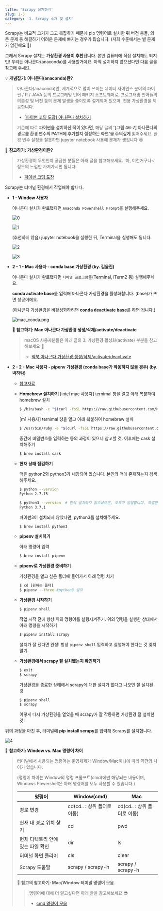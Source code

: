 ```yaml
---
title: 'Scrapy 설치하기'
slug: 1-3
category: '1. Scrapy 소개 및 설치'
---
```

Scrapy는 비교적 크기가 크고 복잡하기 때문에 pip 명령어로 설치한 뒤 버전 충돌, 의존 문제 등 해결하기 어려운 문제에 빠지는 경우가 많습니다. (저희 수준에서는 별 문제가 없긴해요 🤣)

그래서 Scrapy 설치는 **가상환경 사용이 추천**됩니다. 본인 컴퓨터에 직접 설치해도 되지만! 우리는 아나콘다(anaconda)를 사용할거예요. 아직 설치하지 않으셨다면 다음 글을 참고해 주세요.

💡 **개념잡기: 아나콘다(anaconda)란?**
> 아나콘다(anaconda)란, 세계적으로 많이 쓰이는 데이터 사이언스 분야의 파이썬 / R / JAVA 등의 프로그래밍 언어 패키지 소프트웨어로, 프로그래밍 언어들의 의존성 및 버전 등의 문제 발생을 줄이도록 설계되어 있으며, 전용 가상환경을 제공합니다.
>
> - [[파이썬 코딩 도장] 아나콘다 설치하기](https://dojang.io/mod/page/view.php?id=2456)
>
> 기존에 따로 **파이썬을 설치하신 적이 있다면**, 해당 글의 **'[그림 46-7] 아나콘다의 경로를 환경 변수의 PATH에 추가할지 설정하는 화면'을 주의깊게** 읽어주세요. 환경 변수 설정을 잘못하면 jupyter notebook 사용에 문제가 생깁니다 😢
    
📖 **참고하기: 가상환경이란?**
> 가상환경이 무엇인지 궁금한 분들은 아래 글을 참고해보세요. '아, 이런거구나~' 정도의 느낌만 가져가시면 됩니다.
>
> - [파이썬 코딩 도장](https://dojang.io/mod/page/view.php?id=2470)


Scrapy는 터미널 환경에서 작업해야 합니다.

- **1 - Window 사용자**
  
    아나콘다 설치가 완료됐다면 `Anaconda Powershell Prompt`를 실행해주세요.
    
    ![0](/scrapy/1-3/0.png)
    
    ![1](/scrapy/1-3/1.png)
    
    (추천하지 않음) jupyter notebook을 실행한 뒤, Terminal을 실행해도 됩니다.
    
    ![2](/scrapy/1-3/2.png)
    
    ![3](/scrapy/1-3/3.png)

- **2 - 1 - Mac 사용자 - conda base 가상환경 (by. 김윤진)**

    아나콘다 설치가 완료됐다면 `터미널 프로그램`을(Terminal, iTerm2 등) 실행해주세요.

    **conda activate base**를 입력해 아나콘다 가상환경을 활성화합니다. (base)가 뜨면 성공이에요.

    (아나콘다 가상환경을 비활성화하려면 **conda deactivate base**를 하면 됩니다.)

    ![mac_conda.png](/scrapy/1-3/mac_conda.png)

    📖 **참고하기: Mac 아나콘다 가상환경 생성/삭제/activate/deactivate**
    > macOS 사용자분들은 아래 글의 3. 가상환경 활성화(activate) 부분을 참고해보세요 🤔
    > - [맥북 아나콘다 가상환경 생성/삭제/activate/deactivate](https://joytk.tistory.com/14)

- **2 - 2 - Mac 사용자 - pipenv 가상환경 (conda base가 작동하지 않을 경우) (by. 박하람)**
    - [참고자료](https://velog.io/@doondoony/pipenv-101)
    
    - **Homebrew 설치하기**
      [intel mac 사용자] ternimal 창을 열고 아래 복붙하여 homebrew 설치

      ```bash
      $ /bin/bash -c "$(curl -fsSL https://raw.githubusercontent.com/Homebrew/install/HEAD/install.sh)"
      ```

      [m1 사용자] ternimal 창을 열고 아래 복붙하여 homebrew 설치 

      ```bash
      $ /usr/bin/ruby -e "$(curl -fsSL https://raw.githubusercontent.com/Homebrew/install/master/install)"
      ```

      중간에 비밀번호를 입력하는 등의 과정이 있으니 참고할 것. 이후에는 cask 설치해주기 

      ```bash
      $ brew install cask
      ```

    - **현재 상태 점검하기**

      맥은 python2와 python3가 내장되어 있습니다. 본인의 맥에 존재하는지 검색해주세요. 

      ```bash
      $ python --version
      Python 2.7.15

      $ python3 --version  # 만약 설치하지 않으셨으면, 오류가 발생합니다. 특별한 이유가 아니라면 Python3 를 사용해 주세요
      Python 3.7.1
      ```

      파이썬3이 설치되지 않았다면, python3를 설치해주세요. 

      ```bash
      $ brew install python3
      ```

    - **pipenv 설치하기**

      아래 명령어 입력

      ```bash
      $ brew install pipenv
      ```

    - **pipenv로 가상환경 준비하기**

      가상환경을 열고 싶은 폴더에 들어가서 아래 명령 치기 

      ```bash
      $ cd [원하는 폴더]
      $ pipenv --three #python3 설치
      ```

    - **가상환경 시작하기**

      ```bash
      $ pipenv shell
      ```

      작업 시작 전에 항상 위의 명령어를 실행시켜주기. 위의 명령을 실행한 상태에서 아래 명령을 시작하기 

      ```bash
      $ pipenv install scrapy
      ```

      설치가 잘 됐다면 완성! 항상 `pipenv shell` 입력하고 실행해야 한다는 것 잊지말기.

    - **가상환경에서 scrapy 잘 설치됐는지 확인하기**

      ```bash
      $ exit 
      $ scrapy
      ```

      가상환경을 종료한 상태에서 scrapy에 대한 설치가 없다고 나오면 잘 설치된 것 

      ```bash
      $ pipenv shell
      $ scrapy
      ```

      이렇게 다시 가상환경을 열었을 때 scrapy가 잘 작동하면 가상환경 잘 설치한 것!

위의 과정을 마친 후, 터미널에 **pip install scrapy**를 입력해 Scrapy를 설치합니다.
    
![4](/scrapy/1-3/4.png)

📖 **참고하기:  Window vs. Mac 명령어 차이**
> 터미널에서 사용되는 명령어는 운영체제가 Window/Mac이냐에 따라 약간의 차이가 있습니다.
> 
> (명령어 차이는 Window의 명령 프롬프트(cmd)에만 해당되는 내용이며, Windows Powershell은 아래 명령어를 모두 사용할 수 있습니다.)
> 
> | 명령어                            | Window(cmd)                 | Mac                         |
> | --------------------------------- | --------------------------- | --------------------------- |
> | 경로 변경                         | cd(cd.. : 상위 폴더로 이동) | cd(cd.. : 상위 폴더로 이동) |
> | 현재 내 경로 위치 찾기            | cd                          | pwd                         |
> | 현재 디렉토리 안에 있는 파일 확인 | dir                         | ls                          |
> | 터미널 화면 클리어                | cls                         | clear                       |
> | Scrapy 도움말                     | scrapy / scrapy-h           | scrapy / scrapy-h           |
> 
> 📖 **참고의 참고하기: Mac/Window 터미널 명령어 모음**
> > 명령어에 대해 더 알고싶다면 아래 글을 참고해보세요 😎
> > - [cmd 명령어 모음](https://m.blog.naver.com/PostView.naver?isHttpsRedirect=true&blogId=nawoo&logNo=80138979222)
